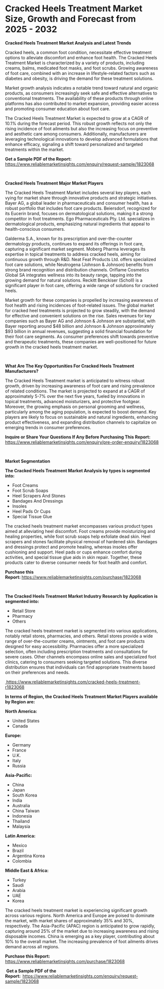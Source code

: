 <p><h1>Cracked Heels Treatment Market Size, Growth and Forecast from 2025 - 2032</h1></p><p><strong>Cracked Heels Treatment Market Analysis and Latest Trends</strong></p>
<p><p>Cracked heels, a common foot condition, necessitate effective treatment options to alleviate discomfort and enhance foot health. The Cracked Heels Treatment Market is characterized by a variety of products, including creams, balms, medicated foot masks, and foot scrubs. Growing awareness of foot care, combined with an increase in lifestyle-related factors such as diabetes and obesity, is driving the demand for these treatment solutions.</p><p>Market growth analysis indicates a notable trend toward natural and organic products, as consumers increasingly seek safe and effective alternatives to conventional treatments. The availability of these products through online platforms has also contributed to market expansion, providing easier access and promoting consumer education about foot care.</p><p>The Cracked Heels Treatment Market is expected to grow at a CAGR of 10.1% during the forecast period. This robust growth reflects not only the rising incidence of foot ailments but also the increasing focus on preventive and aesthetic care among consumers. Additionally, manufacturers are leveraging technological innovations to develop advanced formulations that enhance efficacy, signaling a shift toward personalized and targeted treatments within the market.</p></p>
<p><strong>Get a Sample PDF of the Report:&nbsp;</strong> <a href="https://www.reliablemarketinsights.com/enquiry/request-sample/1823068?utm_campaign=3532&utm_medium=2&utm_source=Github&utm_content=ia&utm_term=12042025&utm_id=cracked-heels-treatment">https://www.reliablemarketinsights.com/enquiry/request-sample/1823068</a></p>
<p>&nbsp;</p>
<p><strong>Cracked Heels Treatment Major Market Players</strong></p>
<p><p>The Cracked Heels Treatment Market includes several key players, each vying for market share through innovative products and strategic initiatives. Bayer AG, a global leader in pharmaceuticals and consumer health, has a robust portfolio that includes foot care products. Beiersdorf, recognized for its Eucerin brand, focuses on dermatological solutions, making it a strong competitor in foot treatments. Ego Pharmaceuticals Pty. Ltd. specializes in dermatological products, emphasizing natural ingredients that appeal to health-conscious consumers.</p><p>Galderma S.A., known for its prescription and over-the-counter dermatology products, continues to expand its offerings in foot care, capturing a significant market segment. Moberg Pharma leverages its expertise in topical treatments to address cracked heels, aiming for continuous growth through R&D. Neat Feat Products Ltd. offers specialized foot care solutions, while Neutrogena (Johnson & Johnson) benefits from strong brand recognition and distribution channels. Oriflame Cosmetics Global SA integrates wellness into its beauty range, tapping into the growing demand for natural solutions. Reckitt Benckiser (Scholl) is a significant player in foot care, offering a wide range of solutions for cracked heels.</p><p>Market growth for these companies is propelled by increasing awareness of foot health and rising incidences of foot-related issues. The global market for cracked heel treatments is projected to grow steadily, with the demand for effective and convenient solutions on the rise. Sales revenues for key companies such as Bayer AG and Johnson & Johnson are substantial, with Bayer reporting around $48 billion and Johnson & Johnson approximately $93 billion in annual revenues, suggesting a solid financial foundation for their foot care segments. As consumer preferences shift towards preventive and therapeutic treatments, these companies are well-positioned for future growth in the cracked heels treatment market.</p></p>
<p>&nbsp;</p>
<p><strong>What Are The Key Opportunities For Cracked Heels Treatment Manufacturers?</strong></p>
<p><p>The Cracked Heels Treatment market is anticipated to witness robust growth, driven by increasing awareness of foot care and rising prevalence of related conditions. The market is projected to expand at a CAGR of approximately 5-7% over the next five years, fueled by innovations in topical treatments, advanced moisturizers, and protective footgear. Moreover, the growing emphasis on personal grooming and wellness, particularly among the aging population, is expected to boost demand. Key players are likely to focus on sustainable and natural ingredients, enhancing product effectiveness, and expanding distribution channels to capitalize on emerging trends in consumer preferences.</p></p>
<p><strong>Inquire or Share Your Questions If Any Before Purchasing This Report:</strong> <a href="https://www.reliablemarketinsights.com/enquiry/pre-order-enquiry/1823068?utm_campaign=3532&utm_medium=2&utm_source=Github&utm_content=ia&utm_term=12042025&utm_id=cracked-heels-treatment">https://www.reliablemarketinsights.com/enquiry/pre-order-enquiry/1823068</a></p>
<p>&nbsp;</p>
<p><strong>Market Segmentation</strong></p>
<p><strong>The Cracked Heels Treatment Market Analysis by types is segmented into:</strong></p>
<p><ul><li>Foot Creams</li><li>Foot Scrub Soaps</li><li>Heel Scrapers And Stones</li><li>Bandages And Dressings</li><li>Insoles</li><li>Heel Pads Or Cups</li><li>Special Tissue Glue</li></ul></p>
<p><p>The cracked heels treatment market encompasses various product types aimed at alleviating heel discomfort. Foot creams provide moisturizing and healing properties, while foot scrub soaps help exfoliate dead skin. Heel scrapers and stones facilitate physical removal of hardened skin. Bandages and dressings protect and promote healing, whereas insoles offer cushioning and support. Heel pads or cups enhance comfort during activities, and special tissue glue aids in skin repair. Together, these products cater to diverse consumer needs for foot health and comfort.</p></p>
<p><strong>Purchase this Report:&nbsp;</strong><a href="https://www.reliablemarketinsights.com/purchase/1823068?utm_campaign=3532&utm_medium=2&utm_source=Github&utm_content=ia&utm_term=12042025&utm_id=cracked-heels-treatment">https://www.reliablemarketinsights.com/purchase/1823068</a></p>
<p>&nbsp;</p>
<p><strong>The Cracked Heels Treatment Market Industry Research by Application is segmented into:</strong></p>
<p><ul><li>Retail Store</li><li>Pharmacy</li><li>Others</li></ul></p>
<p><p>The cracked heels treatment market is segmented into various applications, notably retail stores, pharmacies, and others. Retail stores provide a wide range of over-the-counter creams, ointments, and foot care products designed for easy accessibility. Pharmacies offer a more specialized selection, often including prescription treatments and consultations for severe cases. Other channels encompass online sales and specialized foot clinics, catering to consumers seeking targeted solutions. This diverse distribution ensures that individuals can find appropriate treatments based on their preferences and needs.</p></p>
<p><a href="https://www.reliablemarketinsights.com/cracked-heels-treatment-r1823068?utm_campaign=3532&utm_medium=2&utm_source=Github&utm_content=ia&utm_term=12042025&utm_id=cracked-heels-treatment">&nbsp;https://www.reliablemarketinsights.com/cracked-heels-treatment-r1823068</a></p>
<p><strong>In terms of Region, the Cracked Heels Treatment Market Players available by Region are:</strong></p>
<p>
    <p> <strong> North America: </strong>
        <ul>
            <li>United States</li>
            <li>Canada</li>
        </ul>
        </p> 
    <p> <strong> Europe: </strong>
        <ul>
            <li>Germany</li>
            <li>France</li>
            <li>U.K.</li>
            <li>Italy</li>
            <li>Russia</li>
        </ul>
        </p> 
    <p> <strong> Asia-Pacific: </strong>
        <ul>
            <li>China</li>
            <li>Japan</li>
            <li>South Korea</li>
            <li>India</li>
            <li>Australia</li>
            <li>China Taiwan</li>
            <li>Indonesia</li>
            <li>Thailand</li>
            <li>Malaysia</li>
        </ul>
        </p> 
    <p> <strong> Latin America: </strong>
        <ul>
            <li>Mexico</li>
            <li>Brazil</li>
            <li>Argentina Korea</li>
            <li>Colombia</li>
        </ul>
        </p> 
    <p> <strong> Middle East & Africa: </strong>
        <ul>
            <li>Turkey</li>
            <li>Saudi</li>
            <li>Arabia</li>
            <li>UAE</li>
            <li>Korea</li>
        </ul>
    </p>
    </p>
<p><p>The cracked heels treatment market is experiencing significant growth across various regions. North America and Europe are poised to dominate the market, with market shares of approximately 35% and 30%, respectively. The Asia-Pacific (APAC) region is anticipated to grow rapidly, capturing around 25% of the market due to increasing awareness and rising disposable incomes. China is emerging as a key player, contributing about 10% to the overall market. The increasing prevalence of foot ailments drives demand across all regions.</p></p>
<p><strong>Purchase this Report: </strong><a href="https://www.reliablemarketinsights.com/purchase/1823068?utm_campaign=3532&utm_medium=2&utm_source=Github&utm_content=ia&utm_term=12042025&utm_id=cracked-heels-treatment">https://www.reliablemarketinsights.com/purchase/1823068</a></p>
<p>&nbsp;<strong>Get a Sample PDF of the Report:&nbsp;&nbsp;</strong><a href="https://www.reliablemarketinsights.com/enquiry/request-sample/1823068?utm_campaign=3532&utm_medium=2&utm_source=Github&utm_content=ia&utm_term=12042025&utm_id=cracked-heels-treatment">https://www.reliablemarketinsights.com/enquiry/request-sample/1823068</a></p>
<p><strong></strong></p>
<p><p></p><p></p><p></p></p>